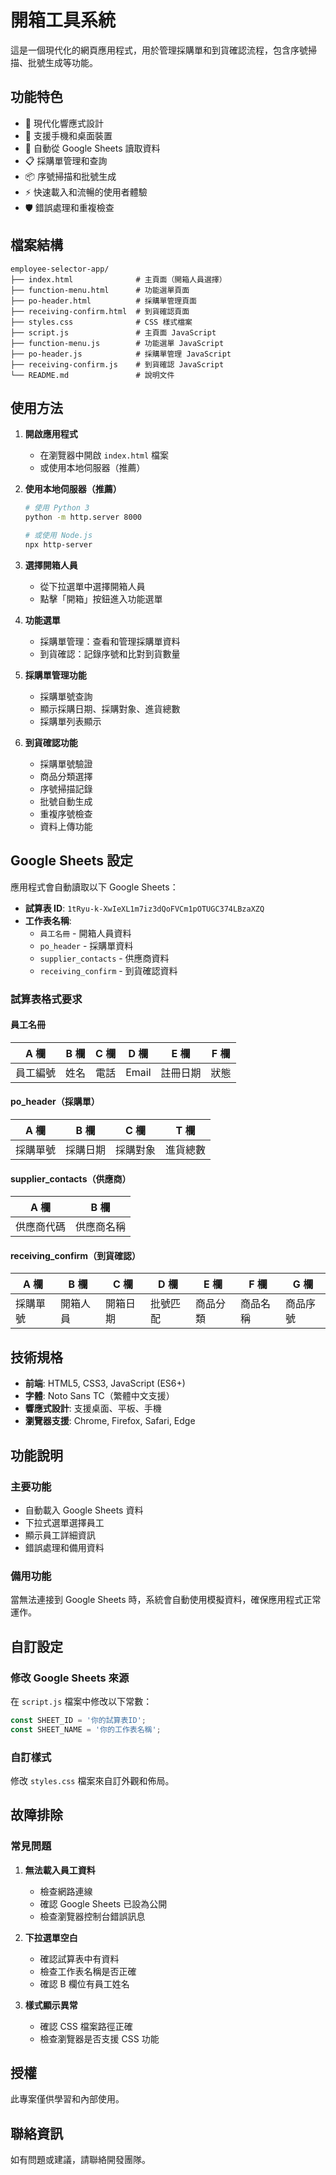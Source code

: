 # 開箱工具系統

這是一個現代化的網頁應用程式，用於管理採購單和到貨確認流程，包含序號掃描、批號生成等功能。

## 功能特色

- 🎨 現代化響應式設計
- 📱 支援手機和桌面裝置
- 🔄 自動從 Google Sheets 讀取資料
- 📋 採購單管理和查詢
- 📦 序號掃描和批號生成
- ⚡ 快速載入和流暢的使用者體驗
- 🛡️ 錯誤處理和重複檢查

## 檔案結構

```
employee-selector-app/
├── index.html              # 主頁面（開箱人員選擇）
├── function-menu.html      # 功能選單頁面
├── po-header.html          # 採購單管理頁面
├── receiving-confirm.html  # 到貨確認頁面
├── styles.css              # CSS 樣式檔案
├── script.js               # 主頁面 JavaScript
├── function-menu.js        # 功能選單 JavaScript
├── po-header.js            # 採購單管理 JavaScript
├── receiving-confirm.js    # 到貨確認 JavaScript
└── README.md               # 說明文件
```

## 使用方法

1. **開啟應用程式**
   - 在瀏覽器中開啟 `index.html` 檔案
   - 或使用本地伺服器（推薦）

2. **使用本地伺服器（推薦）**
   ```bash
   # 使用 Python 3
   python -m http.server 8000
   
   # 或使用 Node.js
   npx http-server
   ```

3. **選擇開箱人員**
   - 從下拉選單中選擇開箱人員
   - 點擊「開箱」按鈕進入功能選單

4. **功能選單**
   - 採購單管理：查看和管理採購單資料
   - 到貨確認：記錄序號和比對到貨數量

5. **採購單管理功能**
   - 採購單號查詢
   - 顯示採購日期、採購對象、進貨總數
   - 採購單列表顯示

6. **到貨確認功能**
   - 採購單號驗證
   - 商品分類選擇
   - 序號掃描記錄
   - 批號自動生成
   - 重複序號檢查
   - 資料上傳功能

## Google Sheets 設定

應用程式會自動讀取以下 Google Sheets：
- **試算表 ID**: `1tRyu-k-XwIeXL1m7iz3dQoFVCm1pOTUGC374LBzaXZQ`
- **工作表名稱**: 
  - `員工名冊` - 開箱人員資料
  - `po_header` - 採購單資料
  - `supplier_contacts` - 供應商資料
  - `receiving_confirm` - 到貨確認資料

### 試算表格式要求

#### 員工名冊
| A 欄 | B 欄 | C 欄 | D 欄 | E 欄 | F 欄 |
|------|------|------|------|------|------|
| 員工編號 | 姓名 | 電話 | Email | 註冊日期 | 狀態 |

#### po_header（採購單）
| A 欄 | B 欄 | C 欄 | T 欄 |
|------|------|------|------|
| 採購單號 | 採購日期 | 採購對象 | 進貨總數 |

#### supplier_contacts（供應商）
| A 欄 | B 欄 |
|------|------|
| 供應商代碼 | 供應商名稱 |

#### receiving_confirm（到貨確認）
| A 欄 | B 欄 | C 欄 | D 欄 | E 欄 | F 欄 | G 欄 |
|------|------|------|------|------|------|------|
| 採購單號 | 開箱人員 | 開箱日期 | 批號匹配 | 商品分類 | 商品名稱 | 商品序號 |

## 技術規格

- **前端**: HTML5, CSS3, JavaScript (ES6+)
- **字體**: Noto Sans TC（繁體中文支援）
- **響應式設計**: 支援桌面、平板、手機
- **瀏覽器支援**: Chrome, Firefox, Safari, Edge

## 功能說明

### 主要功能
- 自動載入 Google Sheets 資料
- 下拉式選單選擇員工
- 顯示員工詳細資訊
- 錯誤處理和備用資料

### 備用功能
當無法連接到 Google Sheets 時，系統會自動使用模擬資料，確保應用程式正常運作。

## 自訂設定

### 修改 Google Sheets 來源
在 `script.js` 檔案中修改以下常數：
```javascript
const SHEET_ID = '你的試算表ID';
const SHEET_NAME = '你的工作表名稱';
```

### 自訂樣式
修改 `styles.css` 檔案來自訂外觀和佈局。

## 故障排除

### 常見問題

1. **無法載入員工資料**
   - 檢查網路連線
   - 確認 Google Sheets 已設為公開
   - 檢查瀏覽器控制台錯誤訊息

2. **下拉選單空白**
   - 確認試算表中有資料
   - 檢查工作表名稱是否正確
   - 確認 B 欄位有員工姓名

3. **樣式顯示異常**
   - 確認 CSS 檔案路徑正確
   - 檢查瀏覽器是否支援 CSS 功能

## 授權

此專案僅供學習和內部使用。

## 聯絡資訊

如有問題或建議，請聯絡開發團隊。
